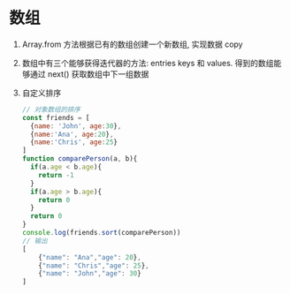 # 数组

1. Array.from 方法根据已有的数组创建一个新数组, 实现数据 copy

2. 数组中有三个能够获得迭代器的方法: entries keys 和 values. 得到的数组能够通过 next() 获取数组中下一组数据

3. 自定义排序

   ```js
   // 对象数组的排序
   const friends = [
     {name: 'John', age:30},
     {name:'Ana', age:20},
     {name:'Chris', age:25}
   ]
   function comparePerson(a, b){
     if(a.age < b.age){
       return -1
     }
     if(a.age > b.age){
       return 0
     }
     return 0
   }
   console.log(friends.sort(comparePerson)) 
   // 输出
   [
       {"name": "Ana","age": 20},
       {"name": "Chris","age": 25},
       {"name": "John","age": 30}
   ]
   ```

   

